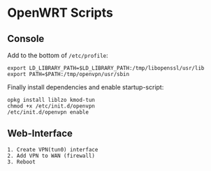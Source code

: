 OpenWRT Scripts
===============

Console
-------

Add to the bottom of `/etc/profile`:

    export LD_LIBRARY_PATH=$LD_LIBRARY_PATH:/tmp/libopenssl/usr/lib
    export PATH=$PATH:/tmp/openvpn/usr/sbin

Finally install dependencies and enable startup-script:

    opkg install liblzo kmod-tun
    chmod +x /etc/init.d/openvpn
    /etc/init.d/openvpn enable

Web-Interface
-------------

    1. Create VPN(tun0) interface
    2. Add VPN to WAN (firewall)
    3. Reboot
